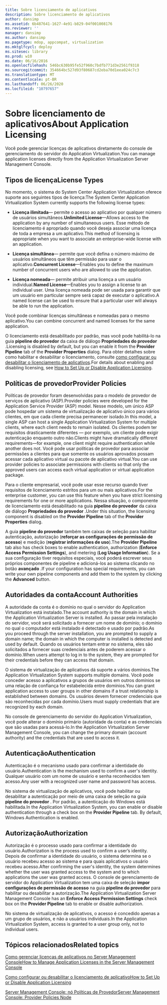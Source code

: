 ```yaml
---
title: Sobre licenciamento de aplicativos
description: Sobre licenciamento de aplicativos
author: dansimp
ms.assetid: 6b487641-1627-4e91-b829-04f001008176
ms.reviewer: ''
manager: dansimp
ms.author: dansimp
ms.pagetype: mdop, appcompat, virtualization
ms.mktglfcycl: deploy
ms.sitesec: library
ms.prod: w10
ms.date: 06/16/2016
ms.openlocfilehash: 546bc630b95fe52f960c7bdfb771d3e2561f9318
ms.sourcegitcommit: 354664bc527d93f80687cd2eba70d1eea024c7c3
ms.translationtype: MT
ms.contentlocale: pt-BR
ms.lasthandoff: 06/26/2020
ms.locfileid: "10797657"
---
```

# <span data-ttu-id="4f740-103">Sobre licenciamento de aplicativos</span><span class="sxs-lookup"><span data-stu-id="4f740-103">About Application Licensing</span></span>


<span data-ttu-id="4f740-104">Você pode gerenciar licenças de aplicativos diretamente do console de gerenciamento do servidor do Application Virtualization.</span><span class="sxs-lookup"><span data-stu-id="4f740-104">You can manage application licenses directly from the Application Virtualization Server Management Console.</span></span>

## <span data-ttu-id="4f740-105">Tipos de licença</span><span class="sxs-lookup"><span data-stu-id="4f740-105">License Types</span></span>


<span data-ttu-id="4f740-106">No momento, o sistema do System Center Application Virtualization oferece suporte aos seguintes tipos de licença:</span><span class="sxs-lookup"><span data-stu-id="4f740-106">The System Center Application Virtualization System currently supports the following license types:</span></span>

-   <span data-ttu-id="4f740-107">**Licença ilimitada**— permite o acesso ao aplicativo por qualquer número de usuários simultâneos.</span><span class="sxs-lookup"><span data-stu-id="4f740-107">**Unlimited License**—Allows access to the application by any number of simultaneous users.</span></span> <span data-ttu-id="4f740-108">Esse método de licenciamento é apropriado quando você deseja associar uma licença de toda a empresa a um aplicativo.</span><span class="sxs-lookup"><span data-stu-id="4f740-108">This method of licensing is appropriate when you want to associate an enterprise-wide license with an application.</span></span>

-   <span data-ttu-id="4f740-109">**Licença simultânea**— permite que você defina o número máximo de usuários simultâneos que têm permissão para usar o aplicativo.</span><span class="sxs-lookup"><span data-stu-id="4f740-109">**Concurrent License**—Enables you to define the maximum number of concurrent users who are allowed to use the application.</span></span>

-   <span data-ttu-id="4f740-110">**Licença nomeada**— permite atribuir uma licença a um usuário individual.</span><span class="sxs-lookup"><span data-stu-id="4f740-110">**Named License**—Enables you to assign a license to an individual user.</span></span> <span data-ttu-id="4f740-111">Uma licença nomeada pode ser usada para garantir que um usuário em particular sempre será capaz de executar o aplicativo.</span><span class="sxs-lookup"><span data-stu-id="4f740-111">A named license can be used to ensure that a particular user will always be able to run the application.</span></span>

<span data-ttu-id="4f740-112">Você pode combinar licenças simultâneas e nomeadas para o mesmo aplicativo.</span><span class="sxs-lookup"><span data-stu-id="4f740-112">You can combine concurrent and named licenses for the same application.</span></span>

<span data-ttu-id="4f740-113">O licenciamento está desabilitado por padrão, mas você pode habilitá-lo na guia **pipeline do provedor** da caixa de diálogo **Propriedades do provedor** .</span><span class="sxs-lookup"><span data-stu-id="4f740-113">Licensing is disabled by default, but you can enable it from the **Provider Pipeline** tab of the **Provider Properties** dialog.</span></span> <span data-ttu-id="4f740-114">Para obter detalhes sobre como habilitar e desabilitar o licenciamento, consulte [como configurar ou desabilitar o licenciamento de aplicativos](how-to-set-up-or-disable-application-licensing.md).</span><span class="sxs-lookup"><span data-stu-id="4f740-114">For details about enabling and disabling licensing, see [How to Set Up or Disable Application Licensing](how-to-set-up-or-disable-application-licensing.md).</span></span>

## <span data-ttu-id="4f740-115">Políticas de provedor</span><span class="sxs-lookup"><span data-stu-id="4f740-115">Provider Policies</span></span>


<span data-ttu-id="4f740-116">Políticas de provedor foram desenvolvidas para o modelo de provedor de serviços de aplicativo (ASP).</span><span class="sxs-lookup"><span data-stu-id="4f740-116">Provider policies were developed for the Application Service Provider (ASP) model.</span></span> <span data-ttu-id="4f740-117">Nesse modelo, um único ASP pode hospedar um sistema de virtualização de aplicativo único para vários clientes, em que cada cliente precisa permanecer isolado.</span><span class="sxs-lookup"><span data-stu-id="4f740-117">In this model, a single ASP can host a single Application Virtualization System for multiple clients, where each client needs to remain isolated.</span></span> <span data-ttu-id="4f740-118">Os clientes podem ter requisitos drasticamente diferentes — por exemplo, um cliente pode exigir autenticação enquanto outro não.</span><span class="sxs-lookup"><span data-stu-id="4f740-118">Clients might have dramatically different requirements—for example, one client might require authentication while another does not.</span></span> <span data-ttu-id="4f740-119">Você pode usar políticas de provedor para associar permissões a clientes para que somente os usuários aprovados possam acessar cada aplicativo virtual ou pacote de aplicativo virtual.</span><span class="sxs-lookup"><span data-stu-id="4f740-119">You can use provider policies to associate permissions with clients so that only the approved users can access each virtual application or virtual application package.</span></span>

<span data-ttu-id="4f740-120">Para o cliente empresarial, você pode usar esse recurso quando tiver requisitos de licenciamento estritos para um ou mais aplicativos.</span><span class="sxs-lookup"><span data-stu-id="4f740-120">For the enterprise customer, you can use this feature when you have strict licensing requirements for one or more applications.</span></span> <span data-ttu-id="4f740-121">Nessa situação, o componente de licenciamento está desabilitado na guia **pipeline do provedor** da caixa de diálogo **Propriedades do provedor** .</span><span class="sxs-lookup"><span data-stu-id="4f740-121">Under this situation, the licensing component is disabled on the **Provider Pipeline** tab of the **Provider Properties** dialog.</span></span>

<span data-ttu-id="4f740-122">A guia **pipeline do provedor** também tem caixas de seleção para habilitar autenticação, autorização (**reforçar as configurações de permissão de acesso**) e medição (**registrar informações de uso**).</span><span class="sxs-lookup"><span data-stu-id="4f740-122">The **Provider Pipeline** tab also has check boxes to enable authentication, authorization (**Enforce Access Permission Settings**), and metering (**Log Usage Information**).</span></span> <span data-ttu-id="4f740-123">Se a sua configuração tiver requisitos especiais, você poderá escrever seus próprios componentes de pipeline e adicioná-los ao sistema clicando no botão **avançado** .</span><span class="sxs-lookup"><span data-stu-id="4f740-123">If your configuration has special requirements, you can write your own pipeline components and add them to the system by clicking the **Advanced** button.</span></span>

## <span data-ttu-id="4f740-124">Autoridades da conta</span><span class="sxs-lookup"><span data-stu-id="4f740-124">Account Authorities</span></span>


<span data-ttu-id="4f740-125">A autoridade da conta é o domínio no qual o servidor do Application Virtualization está instalado.</span><span class="sxs-lookup"><span data-stu-id="4f740-125">The account authority is the domain in which the Application Virtualization Server is installed.</span></span> <span data-ttu-id="4f740-126">Ao passar pela instalação do servidor, você será solicitado a fornecer um nome de domínio; o domínio no qual o computador está instalado é detectado e usado por padrão.</span><span class="sxs-lookup"><span data-stu-id="4f740-126">As you proceed through the server installation, you are prompted to supply a domain name; the domain in which the computer is installed is detected and used by default.</span></span> <span data-ttu-id="4f740-127">Quando os usuários tentam entrar no sistema, eles são solicitados a fornecer suas credenciais antes de poderem acessar o domínio.</span><span class="sxs-lookup"><span data-stu-id="4f740-127">When users attempt to log in to the system, they are prompted for their credentials before they can access that domain.</span></span>

<span data-ttu-id="4f740-128">O sistema de virtualização de aplicativos dá suporte a vários domínios.</span><span class="sxs-lookup"><span data-stu-id="4f740-128">The Application Virtualization System supports multiple domains.</span></span> <span data-ttu-id="4f740-129">Você pode conceder acesso a aplicativos a grupos de usuários em outros domínios se uma relação de confiança for estabelecida entre domínios.</span><span class="sxs-lookup"><span data-stu-id="4f740-129">You can grant application access to user groups in other domains if a trust relationship is established between domains.</span></span> <span data-ttu-id="4f740-130">Os usuários devem fornecer credenciais que são reconhecidas por cada domínio.</span><span class="sxs-lookup"><span data-stu-id="4f740-130">Users must supply credentials that are recognized by each domain.</span></span>

<span data-ttu-id="4f740-131">No console de gerenciamento do servidor do Application Virtualization, você pode alterar o domínio primário (autoridade da conta) e as credenciais que são usadas para acessá-lo.</span><span class="sxs-lookup"><span data-stu-id="4f740-131">In the Application Virtualization Server Management Console, you can change the primary domain (account authority) and the credentials that are used to access it.</span></span>

## <span data-ttu-id="4f740-132">Autenticação</span><span class="sxs-lookup"><span data-stu-id="4f740-132">Authentication</span></span>


<span data-ttu-id="4f740-133">Autenticação é o mecanismo usado para confirmar a identidade do usuário.</span><span class="sxs-lookup"><span data-stu-id="4f740-133">Authentication is the mechanism used to confirm a user's identity.</span></span> <span data-ttu-id="4f740-134">Qualquer usuário com um nome de usuário e senha reconhecidos tem acesso.</span><span class="sxs-lookup"><span data-stu-id="4f740-134">Any user with a recognized user name and password has access.</span></span>

<span data-ttu-id="4f740-135">No sistema de virtualização de aplicativos, você pode habilitar ou desabilitar a autenticação por meio de uma caixa de seleção na guia **pipeline do provedor** . Por padrão, a autenticação do Windows está habilitada.</span><span class="sxs-lookup"><span data-stu-id="4f740-135">In the Application Virtualization System, you can enable or disable authentication through a check box on the **Provider Pipeline** tab. By default, Windows Authentication is enabled.</span></span>

## <span data-ttu-id="4f740-136">Autorização</span><span class="sxs-lookup"><span data-stu-id="4f740-136">Authorization</span></span>


<span data-ttu-id="4f740-137">Autorização é o processo usado para confirmar a identidade do usuário.</span><span class="sxs-lookup"><span data-stu-id="4f740-137">Authorization is the process used to confirm a user’s identity.</span></span> <span data-ttu-id="4f740-138">Depois de confirmar a identidade do usuário, o sistema determina se o usuário recebeu acesso ao sistema e para quais aplicativos o usuário recebeu acesso.</span><span class="sxs-lookup"><span data-stu-id="4f740-138">After confirming the user's identity, the system determines whether the user was granted access to the system and to which applications the user was granted access.</span></span> <span data-ttu-id="4f740-139">O console de gerenciamento de servidor do Application Virtualization tem uma caixa de seleção **impor configurações de permissão de acesso** na guia **pipeline do provedor** para habilitar ou desabilitar a autorização.</span><span class="sxs-lookup"><span data-stu-id="4f740-139">The Application Virtualization Server Management Console has an **Enforce Access Permission Settings** check box on the **Provider Pipeline** tab to enable or disable authorization.</span></span>

<span data-ttu-id="4f740-140">No sistema de virtualização de aplicativos, o acesso é concedido apenas a um grupo de usuários, e não a usuários individuais.</span><span class="sxs-lookup"><span data-stu-id="4f740-140">In the Application Virtualization System, access is granted to a user group only, not to individual users.</span></span>

## <span data-ttu-id="4f740-141">Tópicos relacionados</span><span class="sxs-lookup"><span data-stu-id="4f740-141">Related topics</span></span>


[<span data-ttu-id="4f740-142">Como gerenciar licenças de aplicativos no Server Management Console</span><span class="sxs-lookup"><span data-stu-id="4f740-142">How to Manage Application Licenses in the Server Management Console</span></span>](how-to-manage-application-licenses-in-the-server-management-console.md)

[<span data-ttu-id="4f740-143">Como configurar ou desabilitar o licenciamento de aplicativo</span><span class="sxs-lookup"><span data-stu-id="4f740-143">How to Set Up or Disable Application Licensing</span></span>](how-to-set-up-or-disable-application-licensing.md)

[<span data-ttu-id="4f740-144">Server Management Console: nó Políticas de Provedor</span><span class="sxs-lookup"><span data-stu-id="4f740-144">Server Management Console: Provider Policies Node</span></span>](server-management-console-provider-policies-node.md)

 

 





